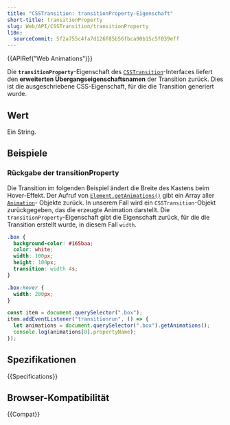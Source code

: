 ```yaml
---
title: "CSSTransition: transitionProperty-Eigenschaft"
short-title: transitionProperty
slug: Web/API/CSSTransition/transitionProperty
l10n:
  sourceCommit: 5f2a755c4fa7d126f85b56fbca90b15c5f039eff
---
```


{{APIRef("Web Animations")}}

Die **`transitionProperty`**-Eigenschaft des
[`CSSTransition`](/de/docs/Web/API/CSSTransition)-Interfaces liefert den **erweiterten Übergangseigenschaftsnamen** der Transition zurück. Dies ist die ausgeschriebene CSS-Eigenschaft, für die die Transition generiert wurde.

## Wert

Ein String.

## Beispiele

### Rückgabe der transitionProperty

Die Transition im folgenden Beispiel ändert die Breite des Kastens beim Hover-Effekt. Der Aufruf von
[`Element.getAnimations()`](/de/docs/Web/API/Element/getAnimations) gibt ein Array aller [`Animation`](/de/docs/Web/API/Animation)-
Objekte zurück. In unserem Fall wird ein `CSSTransition`-Objekt zurückgegeben, das die
erzeugte Animation darstellt. Die `transitionProperty`-Eigenschaft gibt die Eigenschaft
zurück, für die die Transition erstellt wurde, in diesem Fall `width`.

```css
.box {
  background-color: #165baa;
  color: white;
  width: 100px;
  height: 100px;
  transition: width 4s;
}

.box:hover {
  width: 200px;
}
```

```js
const item = document.querySelector(".box");
item.addEventListener("transitionrun", () => {
  let animations = document.querySelector(".box").getAnimations();
  console.log(animations[0].propertyName);
});
```

## Spezifikationen

{{Specifications}}

## Browser-Kompatibilität

{{Compat}}
